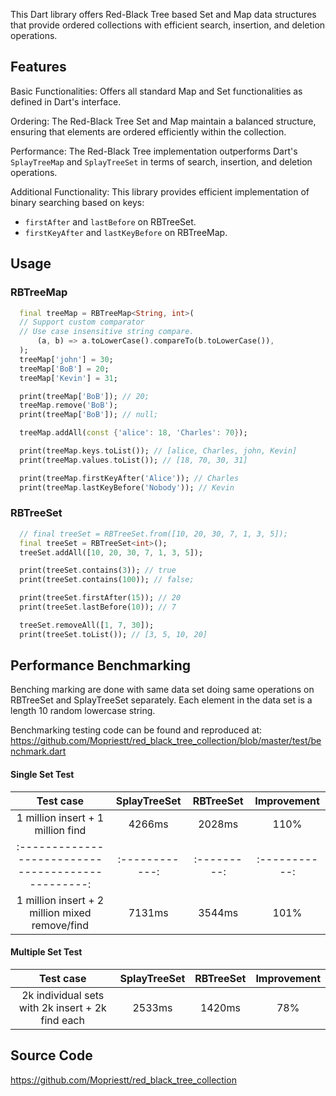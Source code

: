 This Dart library offers Red-Black Tree based Set and Map data structures that provide ordered collections with efficient search, insertion, and deletion operations.

## Features

Basic Functionalities: Offers all standard Map and Set functionalities as defined in Dart's interface.

Ordering: The Red-Black Tree Set and Map maintain a balanced structure, ensuring that elements are ordered efficiently within the collection.

Performance: The Red-Black Tree implementation outperforms Dart's `SplayTreeMap` and `SplayTreeSet` in terms of search, insertion, and deletion operations.

Additional Functionality: This library provides efficient implementation of binary searching based on keys:
 - `firstAfter` and `lastBefore` on RBTreeSet.
 - `firstKeyAfter` and `lastKeyBefore` on RBTreeMap.

## Usage

### RBTreeMap

```dart
  final treeMap = RBTreeMap<String, int>(
  // Support custom comparator
  // Use case insensitive string compare.
      (a, b) => a.toLowerCase().compareTo(b.toLowerCase()),
  );
  treeMap['john'] = 30;
  treeMap['BoB'] = 20;
  treeMap['Kevin'] = 31;

  print(treeMap['BoB']); // 20;
  treeMap.remove('BoB');
  print(treeMap['BoB']); // null;

  treeMap.addAll(const {'alice': 18, 'Charles': 70});

  print(treeMap.keys.toList()); // [alice, Charles, john, Kevin]
  print(treeMap.values.toList()); // [18, 70, 30, 31]

  print(treeMap.firstKeyAfter('Alice')); // Charles
  print(treeMap.lastKeyBefore('Nobody')); // Kevin
```

### RBTreeSet

```dart
  // final treeSet = RBTreeSet.from([10, 20, 30, 7, 1, 3, 5]);
  final treeSet = RBTreeSet<int>();
  treeSet.addAll([10, 20, 30, 7, 1, 3, 5]);

  print(treeSet.contains(3)); // true
  print(treeSet.contains(100)); // false;

  print(treeSet.firstAfter(15)); // 20
  print(treeSet.lastBefore(10)); // 7

  treeSet.removeAll([1, 7, 30]);
  print(treeSet.toList()); // [3, 5, 10, 20]
```

## Performance Benchmarking

Benching marking are done with same data set doing same operations on RBTreeSet and SplayTreeSet separately.
Each element in the data set is a length 10 random lowercase string.

Benchmarking testing code can be found and reproduced at: https://github.com/Mopriestt/red_black_tree_collection/blob/master/test/benchmark.dart 

#### Single Set Test

|                     Test case                      |  SplayTreeSet  |  RBTreeSet  |  Improvement  |
|:--------------------------------------------------:|:--------------:|:-----------:|:-------------:|
|         1 million insert + 1 million find          |     4266ms     |   2028ms    |     110%      |
| :------------------------------------------------: | :------------: | :---------: | :-----------: |
|   1 million insert + 2 million mixed remove/find   |     7131ms     |   3544ms    |     101%      |

#### Multiple Set Test

|                    Test case                     | SplayTreeSet | RBTreeSet | Improvement |
|:------------------------------------------------:|:------------:|:---------:|:-----------:|
| 2k individual sets with 2k insert + 2k find each |    2533ms    |  1420ms   |     78%     |

## Source Code
https://github.com/Mopriestt/red_black_tree_collection
